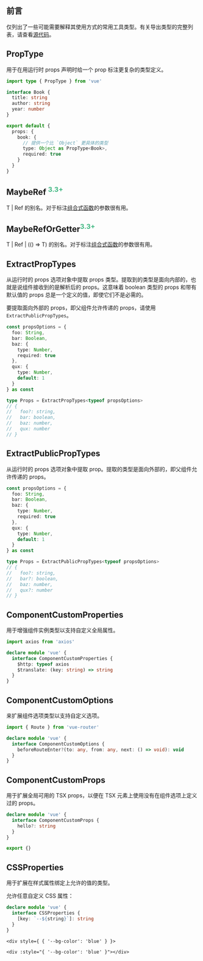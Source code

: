 ## 前言

仅列出了一些可能需要解释其使用方式的常用工具类型。有关导出类型的完整列表，请查看[源代码](https://github.com/vuejs/core/blob/main/packages/runtime-core/src/index.ts#L131)。


## PropType <T />
用于在用运行时 props 声明时给一个 prop 标注更复杂的类型定义。
```ts
import type { PropType } from 'vue'

interface Book {
  title: string
  author: string
  year: number
}

export default {
  props: {
    book: {
      // 提供一个比 `Object` 更具体的类型
      type: Object as PropType<Book>,
      required: true
    }
  }
}
```

## MaybeRef<T/> <sup style="color: #42b883">3.3+</sup>

T | Ref<T/> 的别名。对于标注[组合式函数](https://cn.vuejs.org/guide/reusability/composables.html)的参数很有用。


## MaybeRefOrGetter<T/><sup style="color: #42b883">3.3+</sup>

T | Ref<T/> | (() => T) 的别名。对于标注[组合式函数](https://cn.vuejs.org/guide/reusability/composables.html)的参数很有用。

## ExtractPropTypes<T/>

从运行时的 props 选项对象中提取 props 类型。提取到的类型是面向内部的，也就是说组件接收到的是解析后的 props。这意味着 boolean 类型的 props 和带有默认值的 props 总是一个定义的值，即使它们不是必需的。

要提取面向外部的 props，即父组件允许传递的 props，请使用 `ExtractPublicPropTypes`。

```ts
const propsOptions = {
  foo: String,
  bar: Boolean,
  baz: {
    type: Number,
    required: true
  },
  qux: {
    type: Number,
    default: 1
  }
} as const

type Props = ExtractPropTypes<typeof propsOptions>
// {
//   foo?: string,
//   bar: boolean,
//   baz: number,
//   qux: number
// }
```

## ExtractPublicPropTypes<T/>

从运行时的 props 选项对象中提取 prop。提取的类型是面向外部的，即父组件允许传递的 props。

```ts
const propsOptions = {
  foo: String,
  bar: Boolean,
  baz: {
    type: Number,
    required: true
  },
  qux: {
    type: Number,
    default: 1
  }
} as const

type Props = ExtractPublicPropTypes<typeof propsOptions>
// {
//   foo?: string,
//   bar?: boolean,
//   baz: number,
//   qux?: number
// }
```

## ComponentCustomProperties
用于增强组件实例类型以支持自定义全局属性。

```ts
import axios from 'axios'

declare module 'vue' {
  interface ComponentCustomProperties {
    $http: typeof axios
    $translate: (key: string) => string
  }
}
```

## ComponentCustomOptions
来扩展组件选项类型以支持自定义选项。

```ts
import { Route } from 'vue-router'

declare module 'vue' {
  interface ComponentCustomOptions {
    beforeRouteEnter?(to: any, from: any, next: () => void): void
  }
}
```

## ComponentCustomProps
用于扩展全局可用的 TSX props，以便在 TSX 元素上使用没有在组件选项上定义过的 props。

```ts
declare module 'vue' {
  interface ComponentCustomProps {
    hello?: string
  }
}

export {}
```

## CSSProperties
用于扩展在样式属性绑定上允许的值的类型。

允许任意自定义 CSS 属性：
```ts
declare module 'vue' {
  interface CSSProperties {
    [key: `--${string}`]: string
  }
}
```
```tsx
<div style={ { '--bg-color': 'blue' } }>
```
```tsx
<div :style="{ '--bg-color': 'blue' }"></div>
```